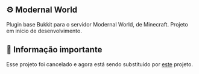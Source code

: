 ## :gear: Modernal World

Plugin base Bukkit para o servidor Modernal World, de Minecraft.
Projeto em início de desenvolvimento.

## :rotating_light: Informação importante

Esse projeto foi cancelado e agora está sendo substituído por [este](https://github.com/GiverPlay007/modernal) projeto.
